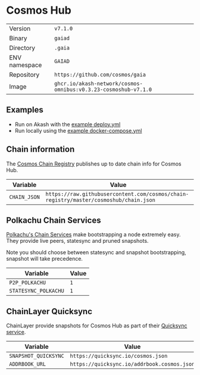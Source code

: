 # Cosmos Hub

| | |
|---|---|
|Version|`v7.1.0`|
|Binary|`gaiad`|
|Directory|`.gaia`|
|ENV namespace|`GAIAD`|
|Repository|`https://github.com/cosmos/gaia`|
|Image|`ghcr.io/akash-network/cosmos-omnibus:v0.3.23-cosmoshub-v7.1.0`|

## Examples

- Run on Akash with the [example deploy.yml](./deploy.yml)
- Run locally using the [example docker-compose.yml](./docker-compose.yml)

## Chain information

The [Cosmos Chain Registry](https://github.com/cosmos/chain-registry) publishes up to date chain info for Cosmos Hub.

|Variable|Value|
|---|---|
|`CHAIN_JSON`|`https://raw.githubusercontent.com/cosmos/chain-registry/master/cosmoshub/chain.json`|

## Polkachu Chain Services

[Polkachu's Chain Services](https://www.polkachu.com/) make bootstrapping a node extremely easy. They provide live peers, statesync and pruned snapshots.

Note you should choose between statesync and snapshot bootstrapping, snapshot will take precedence.

|Variable|Value|
|---|---|
|`P2P_POLKACHU`|`1`|
|`STATESYNC_POLKACHU`|`1`|

## ChainLayer Quicksync

ChainLayer provide snapshots for Cosmos Hub as part of their [Quicksync service](https://quicksync.io/networks/cosmos.html).

|Variable|Value|
|---|---|
|`SNAPSHOT_QUICKSYNC`|`https://quicksync.io/cosmos.json`|
|`ADDRBOOK_URL`|`https://quicksync.io/addrbook.cosmos.json`|
